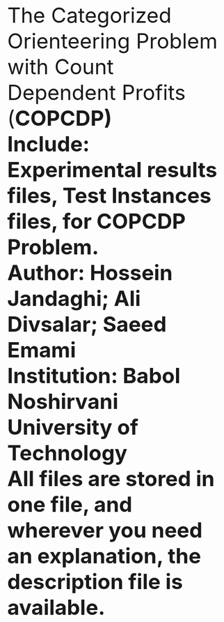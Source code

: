 <font size="16">
The Categorized Orienteering Problem with Count Dependent Profits (<b>COPCDP<b>)<br>
Include: Experimental results files, Test Instances files, for COPCDP Problem. <br>
Author: Hossein Jandaghi; Ali Divsalar; Saeed Emami <br>
Institution: Babol Noshirvani University of Technology <br>
All files are stored in one file, and wherever you need an explanation, the description file is available.

</font>


